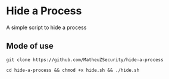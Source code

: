 # Hide a Process 
A simple script to hide a process

## Mode of use 

```
git clone https://github.com/MatheuZSecurity/hide-a-process
```

```
cd hide-a-process && chmod +x hide.sh && ./hide.sh
```

